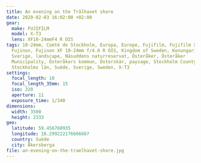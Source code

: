```yaml
---
title: An evening on the Trälhavet shore
date: 2020-02-03 16:02:00 +02:00
gear:
  make: FUJIFILM
  model: X-T3
  lens: XF10-24mmF4 R OIS
tags: 10-24mm, Comté de Stockholm, Europa, Europe, Fujifilm, Fujifilm X-T3,
  Fujinon, Fujinon XF 10-24mm f/4.0 R OIS, Kingdom of Sweden, Konungariket
  Sverige, landscape, Näsuddens naturreservat, Österåker, Österåker
  Municipality, Österåkers kommun, Österskär, paysage, Stockholm County,
  Stockholms län, Suède, Sverige, Sweden, X-T3
settings:
  focal_length: 10
  focal_length_35mm: 15
  iso: 320
  aperture: 11
  exposure_time: 1/340
dimensions:
  width: 3500
  height: 2333
geo:
  latitude: 59.456760935
  longitude: 18.299222176666667
  country: Suède
  city: Åkersberga
file: an-evening-on-the-traelhavet-shore.jpg
---
```



